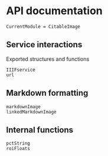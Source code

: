 # API documentation

```@meta
CurrentModule = CitableImage
```

## Service interactions

Exported structures and functions

```@docs
IIIFservice
url
```

## Markdown formatting

```@docs
markdownImage
linkedMarkdownImage
```

## Internal functions

```@docs
pctString
roiFloats
```